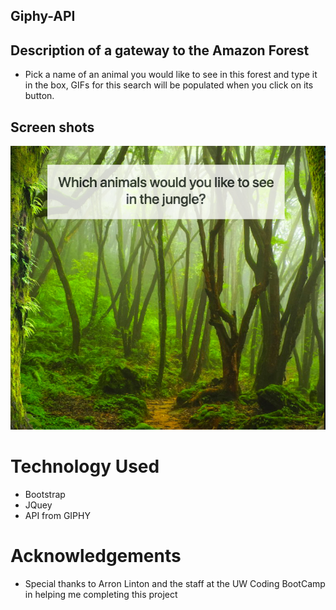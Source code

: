 ## Giphy-API
## Description of a gateway to the Amazon Forest
* Pick a name of an animal you would like to see in this forest and type it in the box, GIFs for this search will be populated when you click on its button.
## Screen shots
![Front Page](assets/images/screenshot.png)



# Technology Used
- Bootstrap
- JQuey
- API from GIPHY

# Acknowledgements

* Special thanks to Arron Linton and the staff at the UW Coding BootCamp in helping me completing this project

